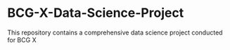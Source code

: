 # BCG-X-Data-Science-Project
This repository contains a comprehensive data science project conducted for BCG X
